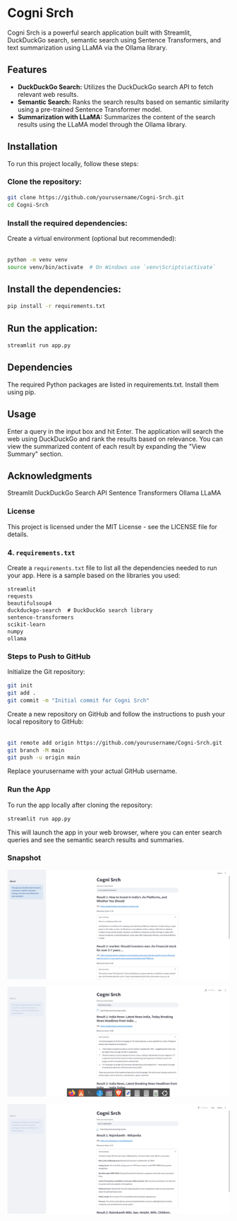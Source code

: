 # Cogni Srch

Cogni Srch is a powerful search application built with Streamlit, DuckDuckGo search, semantic search using Sentence Transformers, and text summarization using LLaMA via the Ollama library.

## Features

- **DuckDuckGo Search:** Utilizes the DuckDuckGo search API to fetch relevant web results.
- **Semantic Search:** Ranks the search results based on semantic similarity using a pre-trained Sentence Transformer model.
- **Summarization with LLaMA:** Summarizes the content of the search results using the LLaMA model through the Ollama library.

## Installation

To run this project locally, follow these steps:

### **Clone the repository:**

   ```bash
   git clone https://github.com/yourusername/Cogni-Srch.git
   cd Cogni-Srch
   ```

### Install the required dependencies:

   Create a virtual environment (optional but recommended):

```bash

python -m venv venv
source venv/bin/activate  # On Windows use `venv\Scripts\activate`
```

## Install the dependencies:

``` bash
pip install -r requirements.txt
```

## Run the application:

``` bash
streamlit run app.py
```

## Dependencies
The required Python packages are listed in requirements.txt. Install them using pip.

## Usage
   Enter a query in the input box and hit Enter.
   The application will search the web using DuckDuckGo and rank the results based on relevance.
   You can view the summarized content of each result by expanding the "View Summary" section.

## Acknowledgments
Streamlit
DuckDuckGo Search API
Sentence Transformers
Ollama LLaMA

### License
This project is licensed under the MIT License - see the LICENSE file for details.


### 4. `requirements.txt`

Create a `requirements.txt` file to list all the dependencies needed to run your app. Here is a sample based on the libraries you used:

```plaintext
streamlit
requests
beautifulsoup4
duckduckgo-search  # DuckDuckGo search library
sentence-transformers
scikit-learn
numpy
ollama
``` 
### Steps to Push to GitHub
Initialize the Git repository:

``` bash
git init
git add .
git commit -m "Initial commit for Cogni Srch"
``` 
Create a new repository on GitHub and follow the instructions to push your local repository to GitHub:

``` bash

git remote add origin https://github.com/yourusername/Cogni-Srch.git
git branch -M main
git push -u origin main
``` 
Replace yourusername with your actual GitHub username.

### Run the App
To run the app locally after cloning the repository:

``` bash
streamlit run app.py
``` 
This will launch the app in your web browser, where you can enter search queries and see the semantic search results and summaries.

### Snapshot

![screenshot](https://github.com/senthilthangaiah/CogniSrch/blob/master/cgsnapshot1.png)

![screenshot](https://github.com/senthilthangaiah/CogniSrch/blob/master/cgsnap.png)

![screenshot](https://github.com/senthilthangaiah/CogniSrch/blob/master/congisrch_snap1.png)




